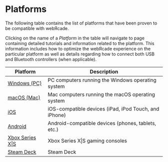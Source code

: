 # Platforms

The following table contains the list of platforms that have been proven to be compatible with webЯcade.

Clicking on the name of a *Platform* in the table will navigate to page containing detailed tutorials and information related to the platform. This information includes how to optimize the webЯcade experience on the particular platform as well as details regarding how to connect both USB and Bluetooth controllers (when applicable).

| __Platform__ | __Description__ |
|----------|------|
| [Windows (PC)](./windows/index.md) | PC computers running the Windows operating system |
| [macOS (Mac)](./osx/index.md) | Mac computers running the macOS operating system |
| [iOS](./ios/index.md) |  iOS-compatible devices (iPad, iPod Touch, and iPhone) |
| [Android](./android/index.md) | Android-compatible devices (phones, tablets, etc.)  |
| [Xbox Series X\|S](./xbox/index.md) | Xbox Series X\|S gaming consoles |
| [Steam Deck](./steamdeck/index.md) | Steam Deck |
